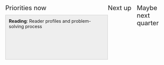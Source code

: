 <style>
.Board {
  display: flex;
}
@media (max-width: 600px) {
  .Board {
    flex-direction: column;
  }
}
@media (min-width: 600px) {
  .Board {
    flex-direction: row;
  }
}


.Board-category {
  flex: 1;
}

.Board-title {
  font-size: 20px;
  margin-bottom: 10px;
}
@media (max-width: 600px) {
  .Board-title {
    margin-top: 20px;
  }
}


.Card {
  display: inline-block;
  background: #eee;
  border: 1px solid #ccc;
  padding: 10px;
  margin-bottom: 10px;
}
@media (max-width: 600px) {
  .Card {
    width: 100%;
    min-height: 120px;
  }
}
@media (min-width: 600px) {
  .Card {
    width: 300px;
    height: 120px;
    overflow-y: scroll;
  }
}
</style>
<div class="Board">
  <div class="Board-category">
    <div class="Board-title">Priorities now</div>
    <div class="Card"><b>Reading</b>: Reader profiles and problem-solving process</div>
  </div>

  <div class="Board-category">
    <div class="Board-title">Next up</div>
  </div>

  <div class="Board-category">
    <div class="Board-title">Maybe next quarter</div>
  </div>
</div>